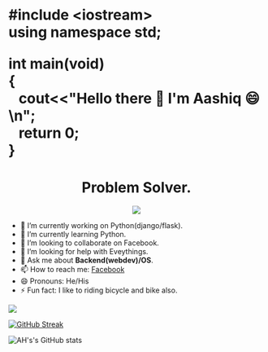 <h1>
 
#include &lt;iostream&gt;<br>
using namespace std;<br>

int main(void)<br> { <br>
  &nbsp;&nbsp;&nbsp;cout<<"Hello there 👋 I'm Aashiq 😄\n"; <br>
  &nbsp;&nbsp;&nbsp;return 0;<br>
}
</h1>
<h1 align="center">
Problem Solver.
</h3>

<p align="center"><img src="https://komarev.com/ghpvc/?username=AH-Aasiq&label=Profile%20views&color=0e75b6&style=flat"></p>							 

- 🔭 I’m currently working on Python(django/flask).
- 🌱 I’m currently learning Python.
- 👯 I’m looking to collaborate on Facebook.
- 🤔 I’m looking for help with Eveythings.
- 💬 Ask me about **Backend(webdev)/OS**.
- 📫 How to reach me: [Facebook](https://www.facebook.com/alachi.asiek)
- 😄 Pronouns: He/His
- ⚡ Fun fact: I like to riding bicycle and bike also.


<img src="https://github-readme-stats.vercel.app/api/top-langs?username=AH-Aashiq&show_icons=true&locale=en&layout=compact">

[![GitHub Streak](http://github-readme-streak-stats.herokuapp.com?user=AH-Aashiq&theme=tokyonight&hide_border=true&date_format=%5BY%20%5DM%20j)](https://git.io/streak-stats)

![AH's's GitHub stats](https://github-readme-stats.vercel.app/api?username=AH-Aashiq&show_icons=true&theme=radical)
